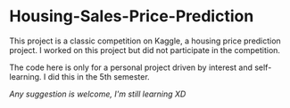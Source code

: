 # Housing-Sales-Price-Prediction
This project is a classic competition on Kaggle, a housing price prediction project. I worked on this project but did not participate in the competition.

The code here is only for a personal project driven by interest and self-learning. I did this in the 5th semester.

*Any suggestion is welcome, I'm still learning XD*
